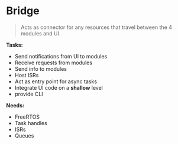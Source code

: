 # Bridge

> Acts as connector for any resources that travel between the 4 modules and UI. 

**Tasks:**
* Send notifications from UI to modules
* Receive requests from modules
* Send info to modules
* Host ISRs
* Act as entry point for async tasks
* Integrate UI code on a **shallow** level
* provide CLI

**Needs:**
* FreeRTOS
* Task handles
* ISRs
* Queues